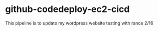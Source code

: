 # github-codedeploy-ec2-cicd
This pipeline is to update my wordpress website
testing with rance 2/16
